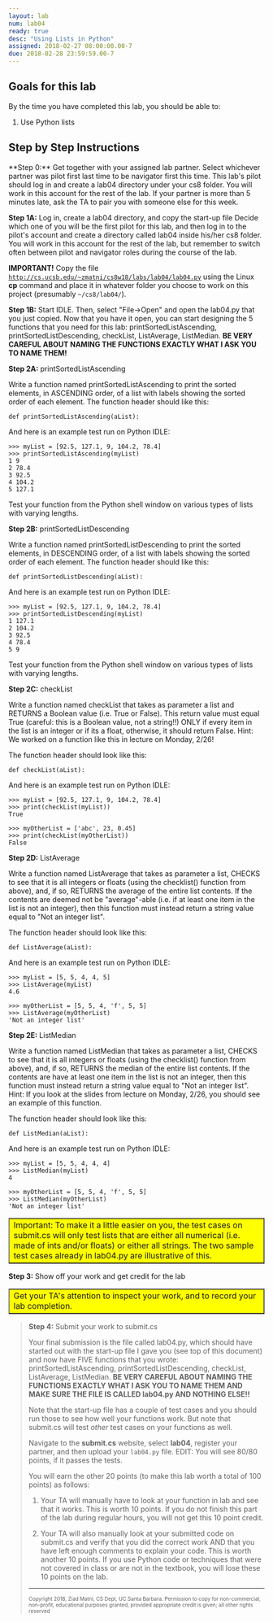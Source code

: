 ```yaml
---
layout: lab
num: lab04
ready: true
desc: "Using Lists in Python"
assigned: 2018-02-27 08:00:00.00-7
due: 2018-02-28 23:59:59.00-7
---
```

<div markdown='1'>

<h2>Goals for this lab</h2>

By the time you have completed this lab, you should be able to:
<ol>
<li>Use Python lists </li>
</ol>

<h2>Step by Step Instructions</h2>
**Step 0:** Get together with your assigned lab partner.
Select whichever partner was pilot first last time to be navigator first this time. This lab's pilot should log in and create a lab04 directory under your cs8 folder. You will work in this account for the rest of the lab. If your partner is more than 5 minutes late, ask the TA to pair you with someone else for this week.

**Step 1A:** Log in, create a lab04 directory, and copy the start-up file
Decide which one of you will be the first pilot for this lab, and then log in to the pilot's account and create a directory called lab04 inside his/her cs8 folder. You will work in this account for the rest of the lab, but remember to switch often between pilot and navigator roles during the course of the lab.

**IMPORTANT!**
Copy the file <code><a href="http://cs.ucsb.edu/~zmatni/cs8w18/labs/lab04/lab04.py" target="_blank">http://cs.ucsb.edu/~zmatni/cs8w18/labs/lab04/lab04.py</a></code> using the Linux <b>cp</b> command and place it in whatever folder you choose to work on this project (presumably <code>~/cs8/lab04/</code>).

**Step 1B:** Start IDLE. Then, select &quot;File-&gt;Open&quot; and open the lab04.py that you just copied.
Now that you have it open, you can start designing the 5 functions that you need for this lab: printSortedListAscending, printSortedListDescending, checkList, ListAverage, ListMedian. **BE VERY CAREFUL ABOUT NAMING THE FUNCTIONS EXACTLY WHAT I ASK YOU TO NAME THEM!**

**Step 2A:** printSortedListAscending

Write a function named printSortedListAscending to print the sorted elements, in ASCENDING order, of a list with labels showing the sorted order of each element. The function header should like this:

```
def printSortedListAscending(aList):
```

And here is an example test run on Python IDLE:

```
>>> myList = [92.5, 127.1, 9, 104.2, 78.4]
>>> printSortedListAscending(myList)
1 9
2 78.4
3 92.5
4 104.2
5 127.1
```

Test your function from the Python shell window on various types of lists with varying lengths.

**Step 2B:** printSortedListDescending

Write a function named printSortedListDescending to print the sorted elements, in DESCENDING order, of a list with labels showing the sorted order of each element. The function header should like this:

```
def printSortedListDescending(aList):
```

And here is an example test run on Python IDLE:

```
>>> myList = [92.5, 127.1, 9, 104.2, 78.4]
>>> printSortedListDescending(myList)
1 127.1
2 104.2
3 92.5
4 78.4
5 9
```

Test your function from the Python shell window on various types of lists with varying lengths.

**Step 2C:** checkList

Write a function named checkList that takes as parameter a list and RETURNS a Boolean value (i.e. True or False). This return value must equal True (careful: this is a Boolean value, not a string!!) ONLY if every item in the list is an integer or if its a float, otherwise, it should return False. Hint: We worked on a function like this in lecture on Monday, 2/26!

The function header should look like this:

```
def checkList(aList):
```

And here is an example test run on Python IDLE:

```
>>> myList = [92.5, 127.1, 9, 104.2, 78.4]
>>> print(checkList(myList))
True

>>> myOtherList = ['abc', 23, 0.45]
>>> print(checkList(myOtherList))
False
```

**Step 2D:** ListAverage

Write a function named ListAverage that takes as parameter a list, CHECKS to see that it is all integers or floats (using the checklist() function from above), and, if so, RETURNS the average of the entire list contents. If the contents are deemed not be "average"-able (i.e. if at least one item in the list is not an integer), then this function must instead return a string value equal to "Not an integer list".

The function header should look like this:

```
def ListAverage(aList):
```

And here is an example test run on Python IDLE:

```
>>> myList = [5, 5, 4, 4, 5]
>>> ListAverage(myList)
4.6

>>> myOtherList = [5, 5, 4, 'f', 5, 5]
>>> ListAverage(myOtherList)
'Not an integer list'
```

**Step 2E:** ListMedian

Write a function named ListMedian that takes as parameter a list, CHECKS to see that it is all integers or floats (using the checklist() function from above), and, if so, RETURNS the median of the entire list contents. If the contents are have at least one item in the list is not an integer, then this function must instead return a string value equal to "Not an integer list". Hint: If you look at the slides from lecture on Monday, 2/26, you should see an example of this function.

The function header should look like this:

```
def ListMedian(aList):
```

And here is an example test run on Python IDLE:

```
>>> myList = [5, 5, 4, 4, 4]
>>> ListMedian(myList)
4

>>> myOtherList = [5, 5, 4, 'f', 5, 5]
>>> ListMedian(myOtherList)
'Not an integer list'
```

<table bgcolor="yellow" border="1" cellpadding="4"><tbody><tr><td>
    Important: To make it a little easier on you, the test cases on submit.cs will only test lists that are either all numerical (i.e. made of ints and/or floats) or either all strings. The two sample test cases already in lab04.py are illustrative of this.
</td></tr></tbody></table>

**Step 3:** Show off your work and get credit for the lab

<table bgcolor="yellow" border="1" cellpadding="4"><tbody><tr><td>
   Get your TA's attention to inspect your work, and to record your lab completion.
</td></tr></tbody></table>

<blockquote>

**Step 4:** Submit your work to submit.cs

Your final submission is the file called lab04.py, which should have started out with the start-up file I gave you (see top of this document) and now have FIVE functions that you wrote: printSortedListAscending, printSortedListDescending, checkList, ListAverage, ListMedian. **BE VERY CAREFUL ABOUT NAMING THE FUNCTIONS EXACTLY WHAT I ASK YOU TO NAME THEM AND MAKE SURE THE FILE IS CALLED lab04.py AND NOTHING ELSE!!**

Note that the start-up file has a couple of test cases and you should run those to see how well your functions work. But note that submit.cs will test *other* test cases on your functions as well.

Navigate to the <b>submit.cs</b> website, select <b>lab04</b>, register your partner, and then upload your `lab04.py` file. EDIT: You will see 80/80 points, if it passes the tests. 

You will earn the other 20 points (to make this lab worth a total of 100 points) as follows:

1) Your TA will manually have to look at your function in lab and see that it works. This is worth 10 points. If you do not finish this part of the lab during regular hours, you will not get this 10 point credit.

2) Your TA will also manually look at your submitted code on submit.cs and verify that you did the correct work AND that you have left enough comments to explain your code. This is worth another 10 points. If you use Python code or techniques that were not covered in class or are not in the textbook, you will lose these 10 points on the lab.

<hr>
<p><font size="1">
Copyright 2018, Ziad Matni, CS Dept, UC Santa Barbara. Permission to copy for non-commercial, non-profit, educational purposes granted, provided appropriate credit is given;  all other rights reserved
</font></p>
